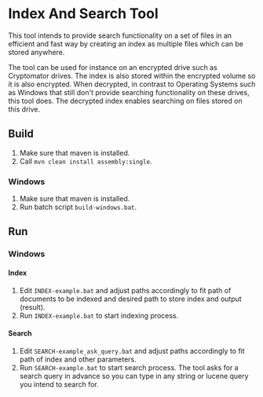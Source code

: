 # Index And Search Tool

This tool intends to provide search functionality on a set of files in an efficient and fast way by creating an index as multiple files which can be stored anywhere. 

The tool can be used for instance on an encrypted drive such as Cryptomator drives. The index is also stored within the encrypted volume so it is also encrypted. When decrypted, in contrast to Operating Systems such as Windows that still don't provide searching functionality on these drives, this tool does. The decrypted index enables searching on files stored on this drive. 

## Build

 1. Make sure that maven is installed.
 2. Call `mvn clean install assembly:single`.

### Windows 

 1. Make sure that maven is installed. 
 2. Run batch script `build-windows.bat`.

## Run

### Windows
#### Index

 1. Edit `INDEX-example.bat` and adjust paths accordingly to fit path of documents to be indexed and desired path to store index and output (result).
 2. Run `INDEX-example.bat` to start indexing process.

#### Search
 1. Edit `SEARCH-example_ask_query.bat` and adjust paths accordingly to fit path of index and other parameters.
 2. Run `SEARCH-example.bat` to start search process. The tool asks for a search query in advance so you can type in any string or lucene query you intend to search for.
